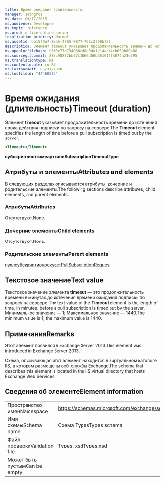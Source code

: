 ```yaml
---
title: Время ожидания (длительность)
manager: sethgros
ms.date: 09/17/2015
ms.audience: Developer
ms.topic: reference
ms.prod: office-online-server
localization_priority: Normal
ms.assetid: bb15f9a7-8ea5-4765-9877-762c3f98bf50
description: Элемент timeout указывает продолжительность времени до истечения срока действия подписки по запросу на сервере.
ms.openlocfilehash: b5b0e77d794080cd8e0da1e14acf4cb059b80b08
ms.sourcegitcommit: 88ec988f2bb67c1866d06b361615f3674a24e795
ms.translationtype: MT
ms.contentlocale: ru-RU
ms.lasthandoff: 05/31/2020
ms.locfileid: "44460283"
---
```

# <a name="timeout-duration"></a><span data-ttu-id="dd038-103">Время ожидания (длительность)</span><span class="sxs-lookup"><span data-stu-id="dd038-103">Timeout (duration)</span></span>

<span data-ttu-id="dd038-104">Элемент **timeout** указывает продолжительность времени до истечения срока действия подписки по запросу на сервере.</span><span class="sxs-lookup"><span data-stu-id="dd038-104">The **Timeout** element specifies the length of time before a pull subscription is timed out by the server.</span></span> 
  
```XML
<Timeout></Timeout>
```

 <span data-ttu-id="dd038-105">**субскриптионтимеауттипе**</span><span class="sxs-lookup"><span data-stu-id="dd038-105">**SubscriptionTimeoutType**</span></span>
## <a name="attributes-and-elements"></a><span data-ttu-id="dd038-106">Атрибуты и элементы</span><span class="sxs-lookup"><span data-stu-id="dd038-106">Attributes and elements</span></span>

<span data-ttu-id="dd038-107">В следующих разделах описываются атрибуты, дочерние и родительские элементы.</span><span class="sxs-lookup"><span data-stu-id="dd038-107">The following sections describe attributes, child elements, and parent elements.</span></span>
  
### <a name="attributes"></a><span data-ttu-id="dd038-108">Атрибуты</span><span class="sxs-lookup"><span data-stu-id="dd038-108">Attributes</span></span>

<span data-ttu-id="dd038-109">Отсутствуют.</span><span class="sxs-lookup"><span data-stu-id="dd038-109">None.</span></span>
  
### <a name="child-elements"></a><span data-ttu-id="dd038-110">Дочерние элементы</span><span class="sxs-lookup"><span data-stu-id="dd038-110">Child elements</span></span>

<span data-ttu-id="dd038-111">Отсутствуют.</span><span class="sxs-lookup"><span data-stu-id="dd038-111">None.</span></span>
  
### <a name="parent-elements"></a><span data-ttu-id="dd038-112">Родительские элементы</span><span class="sxs-lookup"><span data-stu-id="dd038-112">Parent elements</span></span>

[<span data-ttu-id="dd038-113">пуллсубскриптионрекуест</span><span class="sxs-lookup"><span data-stu-id="dd038-113">PullSubscriptionRequest</span></span>](pullsubscriptionrequest.md)
  
## <a name="text-value"></a><span data-ttu-id="dd038-114">Текстовое значение</span><span class="sxs-lookup"><span data-stu-id="dd038-114">Text value</span></span>

<span data-ttu-id="dd038-115">Текстовое значение элемента **timeout** — это продолжительность времени в минутах до истечения времени ожидания подписки по запросу на сервере.</span><span class="sxs-lookup"><span data-stu-id="dd038-115">The text value of the **Timeout** element is the length of time, in minutes, before a pull subscription is timed out by the server.</span></span> <span data-ttu-id="dd038-116">Минимальное значение — 1; Максимальное значение — 1440.</span><span class="sxs-lookup"><span data-stu-id="dd038-116">The minimum value is 1; the maximum value is 1440.</span></span> 
  
## <a name="remarks"></a><span data-ttu-id="dd038-117">Примечания</span><span class="sxs-lookup"><span data-stu-id="dd038-117">Remarks</span></span>

<span data-ttu-id="dd038-118">Этот элемент появился в Exchange Server 2013.</span><span class="sxs-lookup"><span data-stu-id="dd038-118">This element was introduced in Exchange Server 2013.</span></span>
  
<span data-ttu-id="dd038-119">Схема, описывающая этот элемент, находится в виртуальном каталоге IIS, в котором размещены веб-службы Exchange.</span><span class="sxs-lookup"><span data-stu-id="dd038-119">The schema that describes this element is located in the IIS virtual directory that hosts Exchange Web Services.</span></span>
  
## <a name="element-information"></a><span data-ttu-id="dd038-120">Сведения об элементе</span><span class="sxs-lookup"><span data-stu-id="dd038-120">Element information</span></span>

|||
|:-----|:-----|
|<span data-ttu-id="dd038-121">Пространство имен</span><span class="sxs-lookup"><span data-stu-id="dd038-121">Namespace</span></span>  <br/> |https://schemas.microsoft.com/exchange/services/2006/types  <br/> |
|<span data-ttu-id="dd038-122">Имя схемы</span><span class="sxs-lookup"><span data-stu-id="dd038-122">Schema name</span></span>  <br/> |<span data-ttu-id="dd038-123">Схема Types</span><span class="sxs-lookup"><span data-stu-id="dd038-123">Types schema</span></span>  <br/> |
|<span data-ttu-id="dd038-124">Файл проверки</span><span class="sxs-lookup"><span data-stu-id="dd038-124">Validation file</span></span>  <br/> |<span data-ttu-id="dd038-125">Types. xsd</span><span class="sxs-lookup"><span data-stu-id="dd038-125">Types.xsd</span></span>  <br/> |
|<span data-ttu-id="dd038-126">Может быть пустым</span><span class="sxs-lookup"><span data-stu-id="dd038-126">Can be empty</span></span>  <br/> ||
   

